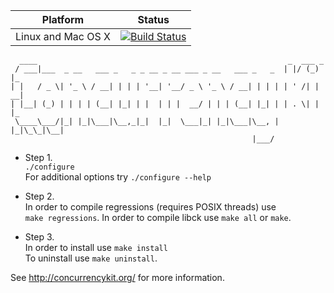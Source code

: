 | Platform | Status |
| -------- | ------ |
| Linux and Mac OS X | [![Build Status](https://travis-ci.org/concurrencykit/ck.svg)](https://travis-ci.org/concurrencykit/ck)

```
  ____                                                        _  ___ _
 / ___|___  _ __   ___ _   _ _ __ _ __ ___ _ __   ___ _   _  | |/ (_) |_
| |   / _ \| '_ \ / __| | | | '__| '__/ _ \ '_ \ / __| | | | | ' /| | __|
| |__| (_) | | | | (__| |_| | |  | | |  __/ | | | (__| |_| | | . \| | |_
 \____\___/|_| |_|\___|\__,_|_|  |_|  \___|_| |_|\___|\__, | |_|\_\_|\__|
                                                      |___/
```

* Step 1.  
        `./configure`  
        For additional options try `./configure --help`  

* Step 2.  
        In order to compile regressions (requires POSIX threads) use  
        `make regressions`. In order to compile libck use `make all` or `make`.  

* Step 3.  
	In order to install use `make install`  
	To uninstall use `make uninstall`.  

See http://concurrencykit.org/ for more information.

